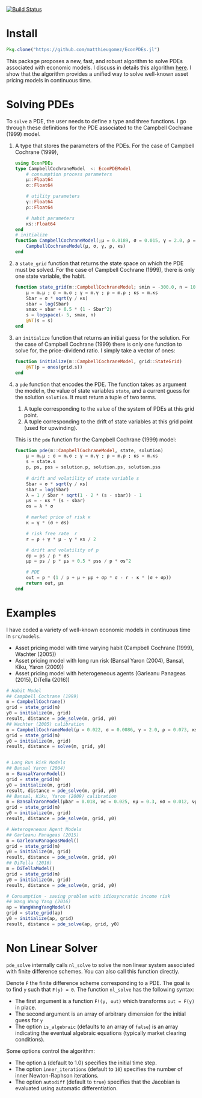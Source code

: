 [![Build Status](https://travis-ci.org/matthieugomez/EconPDEs.jl.svg?branch=master)](https://travis-ci.org/matthieugomez/EconPDEs.jl)

# Install
```julia
Pkg.clone("https://github.com/matthieugomez/EconPDEs.jl")
```

This package proposes a new, fast, and robust algorithm to solve PDEs associated with economic models. I discuss in details this algorithm [here](https://github.com/matthieugomez/EconPDEs.jl/blob/master/src/details.pdf). I show that the algorithm provides a unified way to solve well-known asset pricing models in continuous time.

# Solving  PDEs
To `solve` a PDE, the user needs to define a type and three functions. I go through these definitions for the PDE associated to the Campbell Cochrane (1999) model.
1. A type that stores the parameters of the PDEs. For the case of Campbell Cochrane (1999),
	```julia
	using EconPDEs
	type CampbellCochraneModel  <: EconPDEModel
	    # consumption process parameters
	    μ::Float64 
	    σ::Float64

	    # utility parameters
	    γ::Float64
	    ρ::Float64

	    # habit parameters
	    κs::Float64
	end
	# initialize
	function CampbellCochraneModel(;μ = 0.0189, σ = 0.015, γ = 2.0, ρ = 0.116, κs = 0.13)
	    CampbellCochraneModel(μ, σ, γ, ρ, κs)
	end
	```
2. a `state_grid` function that returns the state space on which the PDE must be solved. For the case of Campbell Cochrane (1999), there is only one state variable, the habit.
	```julia
	function state_grid(m::CampbellCochraneModel; smin = -300.0, n = 1000)
	    μ = m.μ ; σ = m.σ ; γ = m.γ ; ρ = m.ρ ; κs = m.κs
	    Sbar = σ * sqrt(γ / κs)
	    sbar = log(Sbar)
	    smax = sbar + 0.5 * (1 - Sbar^2)
	    s = logspace(- 5, smax, n)
	    @NT(s = s)
	end
	```
3. an `initialize` function that returns an initial guess for the solution. For the case of Campbell Cochrane (1999) there is only one function to solve for, the price-dividend ratio. I simply take a vector of ones:

	```julia
	function initialize(m::CampbellCochraneModel, grid::StateGrid)
	    @NT(p = ones(grid.s))
	end
	```
4. a `pde` function that encodes the PDE. The function takes as argument the model `m`, the value of state variables `state`, and a current guess for the solution `solution`. It must return  a tuple of two terms.
	1. A tuple corresponding to the value of the system of PDEs at this grid point.
	2. A tuple corresponding to the drift of state variables at this grid point (used for upwinding).

	This is the `pde` function for the Campbell Cochrane (1999) model:
	```julia
	function pde(m::CampbellCochraneModel, state, solution)
	    μ = m.μ ; σ = m.σ ; γ = m.γ ; ρ = m.ρ ; κs = m.κs
	    s = state.s
	    p, ps, pss = solution.p, solution.ps, solution.pss
	    
	    # drift and volatility of state variable s
	    Sbar = σ * sqrt(γ / κs)
	    sbar = log(Sbar)
	    λ = 1 / Sbar * sqrt(1 - 2 * (s - sbar)) - 1
	    μs = - κs * (s - sbar)
	    σs = λ * σ

	    # market price of risk κ
	    κ = γ * (σ + σs)

	    # risk free rate  r
	    r = ρ + γ * μ - γ * κs / 2

	    # drift and volatility of p
	    σp = ps / p * σs
	    μp = ps / p * μs + 0.5 * pss / p * σs^2

	    # PDE
	    out = p * (1 / p + μ + μp + σp * σ - r - κ * (σ + σp))
	    return out, μs
	end
	```


# Examples

I have coded a variety of well-known economic models in continuous time in  `src/models`.
- Asset pricing model with time varying habit (Campbell Cochrane (1999), Wachter (2005))
- Asset pricing model with long run risk (Bansal Yaron (2004), Bansal, Kiku, Yaron (2009))
- Asset pricing model with heterogeneous agents (Garleanu Panageas (2015), DiTella (2016))

```julia
# Habit Model
## Campbell Cochrane (1999)
m = CampbellCochrane()
grid = state_grid(m)
y0 = initialize(m, grid)
result, distance = pde_solve(m, grid, y0)
## Wachter (2005) calibration
m = CampbellCochraneModel(μ = 0.022, σ = 0.0086, γ = 2.0, ρ = 0.073, κs = 0.116, b = 0.011 * 4)
grid = state_grid(m)
y0 = initialize(m, grid)
result, distance = solve(m, grid, y0)


# Long Run Risk Models
## Bansal Yaron (2004)
m = BansalYaronModel()
grid = state_grid(m)
y0 = initialize(m, grid)
result, distance = pde_solve(m, grid, y0)
## Bansal, Kiku, Yaron (2009) calibration
m = BansalYaronModel(μbar = 0.018, νc = 0.025, κμ = 0.3, κσ = 0.012, νμ = 0.0114, νσ = 0.189, ρ = 0.0132, γ = 7.5, ψ = 1.5)
grid = state_grid(m)
y0 = initialize(m, grid)
result, distance = pde_solve(m, grid, y0)

# Heterogeneous Agent Models
## Garleanu Panageas (2015)
m = GarleanuPanageasModel()
grid = state_grid(m)
y0 = initialize(m, grid)
result, distance = pde_solve(m, grid, y0)
## DiTella (2016)
m = DiTellaModel()
grid = state_grid(m)
y0 = initialize(m, grid)
result, distance = pde_solve(m, grid, y0)

# Consumption - saving problem with idiosyncratic income risk
## Wang Wang Yang (2016)
ap = WangWangYangModel()
grid = state_grid(ap)
y0 = initialize(ap, grid)
result, distance = pde_solve(ap, grid, y0)
```



# Non Linear Solver
`pde_solve` internally calls `nl_solve` to solve the non linear system associated with finite difference schemes. You can also call this function directly.

Denote `F` the finite difference scheme corresponding to a PDE. The goal is to find `y` such that `F(y) = 0`.  The function `nl_solve` has the following syntax:

 - The first argument is a function `F!(y, out)` which transforms `out = F(y)` in place.
 - The second argument is an array of arbitrary dimension for the initial guess for `y`
 - The option `is_algebraic` (defaults to an array of `false`) is an array indicating the eventual algebraic equations (typically market clearing conditions).

 Some options control the algorithm:
 - The option `Δ` (default to 1.0) specifies the initial time step. 
 - The option `inner_iterations` (default to `10`) specifies the number of inner Newton-Raphson iterations. 
 - The option `autodiff` (default to `true`) specifies that the Jacobian is evaluated using automatic differentiation.



